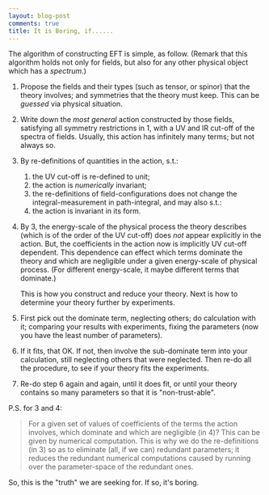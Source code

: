 ```yaml
---
layout: blog-post
comments: true
title: It is Boring, if......
---
```



The algorithm of constructing EFT is simple, as follow. (Remark that this algorithm holds not only for fields, but also for any other physical object which has a _spectrum_.)

1. Propose the fields and their types (such as tensor, or spinor) that the theory involves; and symmetries that the theory must keep. This can be *guessed* via physical situation.

2. Write down the *most general* action constructed by those fields, satisfying all symmetry restrictions in 1, with a UV and IR cut-off of the spectra of fields. Usually, this action has infinitely many terms; but not always so.

3. By re-definitions of quantities in the action, s.t.:
	1. the UV cut-off is re-defined to unit;
	2. the action is *numerically* invariant;
	3. the re-definitions of field-configurations does not change the integral-measurement in path-integral,
and may also s.t.:
	4. the action is invariant in its form.
	
4. By 3, the energy-scale of the physical process the theory describes (which is of the order of the UV cut-off) does *not* appear explicitly in the action. But, the coefficients in the action now is implicitly UV cut-off dependent. This dependence can effect which terms dominate the theory and which are negligible under a given energy-scale of physical process. (For different energy-scale, it maybe different terms that dominate.)

	This is how you construct and reduce your theory. Next is how to determine your theory further by experiments.

5. First pick out the dominate term, neglecting others; do calculation with it; comparing your results with experiments, fixing the parameters (now you have the least number of parameters).

6. If it fits, that OK. If not, then involve the sub-dominate term into your calculation, still neglecting others that were neglected. Then re-do all the procedure, to see if your theory fits the experiments.

7. Re-do step 6 again and again, until it does fit, or until your theory contains so many parameters so that it is "non-trust-able".


P.S. for 3 and 4:

> For a given set of values of coefficients of the terms the action involves, which dominate and which are negligible (in 4)? This can be given by numerical computation. This is why we do the re-definitions (in 3) so as to eliminate (all, if we can) redundant parameters; it reduces the redundant numerical computations caused by running over the parameter-space of the redundant ones.



So, this is the "truth" we are seeking for. If so, it's boring.
